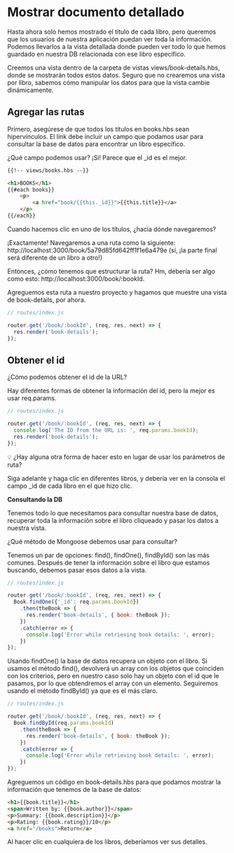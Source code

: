 # Mostrar documento detallado

Hasta ahora solo hemos mostrado el título de cada libro, pero queremos que los usuarios de nuestra aplicación puedan ver toda la información. Podemos llevarlos a la vista detallada donde pueden ver todo lo que hemos guardado en nuestra DB relacionada con ese libro específico. 

Creemos una vista dentro de la carpeta de vistas views/book-details.hbs, donde se mostrarán todos estos datos. Seguro que no crearemos una vista por libro, sabemos cómo manipular los datos para que la vista cambie dinámicamente.

## Agregar las rutas

Primero, asegúrese de que todos los títulos en books.hbs sean hipervínculos. El link debe incluir un campo que podamos usar para consultar la base de datos para encontrar un libro específico.

¿Qué campo podemos usar? ¡Si! Parece que el _id es el mejor.

```html
{{!-- views/books.hbs --}}

<h1>BOOKS</h1>
{{#each books}}
    <p>
        <a href="book/{{this._id}}">{{this.title}}</a>
    </p>
{{/each}}
```

Cuando hacemos clic en uno de los títulos, ¿hacia dónde navegaremos?

¡Exactamente! Navegaremos a una ruta como la siguiente: http://localhost:3000/book/5a79d85fd642ff1f1e6a479e (sí, ¡la parte final será diferente de un libro a otro!)

Entonces, ¿cómo tenemos que estructurar la ruta? Hm, debería ser algo como esto: http://localhost:3000/book/:bookId.

Agreguemos esta ruta a nuestro proyecto y hagamos que muestre una vista de book-details, por ahora.

```js
// routes/index.js

router.get('/book/:bookId', (req, res, next) => {
  res.render('book-details');
});
```
## Obtener el id

¿Cómo podemos obtener el id de la URL?

Hay diferentes formas de obtener la información del id, pero la mejor es usar req.params.

```js
// routes/index.js

router.get('/book/:bookId', (req, res, next) => {
  console.log('The ID from the URL is: ', req.params.bookId);
  res.render('book-details');
});
```
:bulb: ¿Hay alguna otra forma de hacer esto en lugar de usar los parámetros de ruta?

Siga adelante y haga clic en diferentes libros, y debería ver en la consola el campo _id de cada libro en el que hizo clic.

**Consultando la DB**

Tenemos todo lo que necesitamos para consultar nuestra base de datos, recuperar toda la información sobre el libro cliqueado y pasar los datos a nuestra vista.

¿Qué método de Mongoose debemos usar para consultar?

Tenemos un par de opciones: find(), findOne(), findById() son las más comunes. Después de tener la información sobre el libro que estamos buscando, debemos pasar esos datos a la vista.

```js
// routes/index.js

router.get('/book/:bookId', (req, res, next) => {
  Book.findOne({'_id': req.params.bookId})
    .then(theBook => {
      res.render('book-details', { book: theBook });
    })
    .catch(error => {
      console.log('Error while retrieving book details: ', error);
    })
});
```

Usando findOne() la base de datos recupera un objeto con el libro. Si usamos el método find(), devolverá un array con los objetos que coinciden con los criterios, pero en nuestro caso solo hay un objeto con el id que le pasamos, por lo que obtendremos el array con un elemento. 
Seguiremos usando el método findById() ya que es el más claro.

```js
// routes/index.js

router.get('/book/:bookId', (req, res, next) => {
  Book.findById(req.params.bookId)
    .then(theBook => {
      res.render('book-details', { book: theBook });
    })
    .catch(error => {
      console.log('Error while retrieving book details: ', error);
    })
});
```

Agreguemos un código en book-details.hbs para que podamos mostrar la información que tenemos de la base de datos:

```html
<h1>{{book.title}}</h1>
<span>Written by: {{book.author}}</span>
<p>Summary: {{book.description}}</p>
<p>Rating: {{book.rating}}/10</p>
<a href="/books">Return</a>
```

Al hacer clic en cualquiera de los libros, deberíamos ver sus detalles.